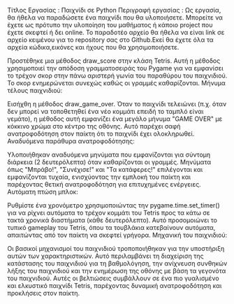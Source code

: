 Τίτλος Εργασίας :
Παιχνίδι σε Python
Περιγραφή εργασίας :
Ως εργασία, θα ήθελα να παραδώσετε ένα παιχνίδι που θα υλοποιήσετε. Μπορείτε να έχετε ως πρότυπο την υλοποίηση του μαθήματος ή κάποιο project που έχετε σκεφτεί ή δει online. Το παραδοτέο αρχείο θα ήθελα να είναι link σε αρχείο κειμένου για το repository σας στο Github.Εκεί θα έχετε όλα τα αρχεία κώδικα,εικόνες και ήχους που θα χρησιμοποιήσετε. 


Προστέθηκε μια μέθοδος draw_score στην κλάση Tetris. Αυτή η μέθοδος χρησιμοποιεί την απόδοση γραμματοσειράς του Pygame για να εμφανίσει το τρέχον σκορ στην πάνω αριστερή γωνία του παραθύρου του παιχνιδιού. Το σκορ ενημερώνεται συνεχώς καθώς οι γραμμές καθαρίζονται.
Μήνυμα τέλους παιχνιδιού:

Εισήχθη η μέθοδος draw_game_over. Όταν το παιχνίδι τελειώνει (π.χ. όταν δεν μπορεί να τοποθετηθεί ένα νέο κομμάτι επειδή το ταμπλό είναι γεμάτο), η μέθοδος αυτή εμφανίζει ένα μεγάλο μήνυμα "GAME OVER" με κόκκινο χρώμα στο κέντρο της οθόνης. Αυτό παρέχει σαφή ανατροφοδότηση στον παίκτη ότι το παιχνίδι έχει ολοκληρωθεί.
Αναδυόμενα παράθυρα ανατροφοδότησης:

Υλοποιήθηκαν αναδυόμενα μηνύματα που εμφανίζονται για σύντομη διάρκεια (2 δευτερόλεπτα) όταν καθαρίζονται οι γραμμές. Μηνύματα όπως "Μπράβο!", "Συνέχισε!" και "Τα κατάφερες!" επιλέγονται και εμφανίζονται τυχαία, ενισχύοντας την εμπλοκή του παίκτη και παρέχοντας θετική ανατροφοδότηση για επιτυχημένες ενέργειες.
Αυτόματη πτώση μπλοκ:

Ρυθμίστε ένα χρονόμετρο χρησιμοποιώντας την pygame.time.set_timer() για να ρίχνει αυτόματα το τρέχον κομμάτι του Tetris προς τα κάτω σε τακτά χρονικά διαστήματα (κάθε δευτερόλεπτο). Αυτό προσομοιώνει το τυπικό gameplay του Tetris, όπου τα τουβλάκια κατεβαίνουν αυτόματα, απαιτώντας από τον παίκτη να σκεφτεί γρήγορα.
Μηχανική του παιχνιδιού:

Οι βασικοί μηχανισμοί του παιχνιδιού τροποποιήθηκαν για την υποστήριξη αυτών των χαρακτηριστικών. Αυτό περιλαμβάνει τη διαχείριση της κατάστασης του παιχνιδιού για τη βαθμολόγηση, την ανίχνευση συνθηκών λήξης του παιχνιδιού και την ενημέρωση της οθόνης με βάση τα γεγονότα του παιχνιδιού.
Αυτές οι βελτιώσεις συμβάλλουν σε ένα πιο γυαλισμένο και ελκυστικό παιχνίδι Tetris, παρέχοντας δυναμική ανατροφοδότηση και προκλήσεις στον παίκτη.
